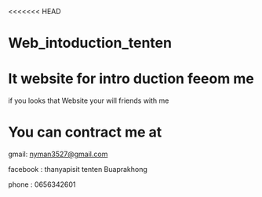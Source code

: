 <<<<<<< HEAD
# Web_intoduction_tenten
It website for intro duction feeom me
=======

if you looks that Website your will friends with me

# You can contract me at
 gmail: nyman3527@gmail.com
 
 
 
 facebook : thanyapisit tenten Buaprakhong 
 
 
 
 phone : 0656342601
